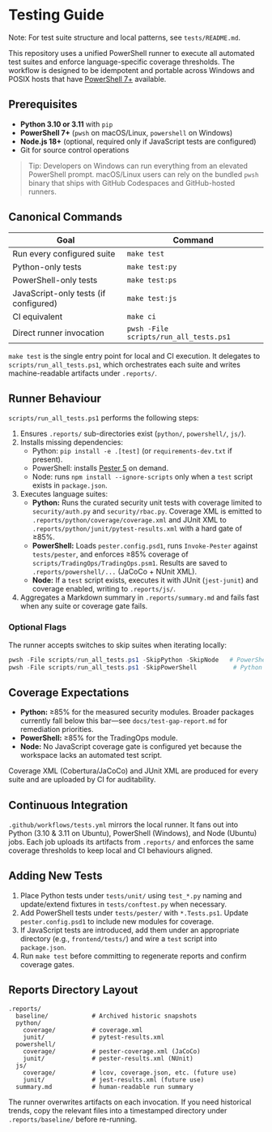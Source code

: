# Testing Guide

Note: For test suite structure and local patterns, see `tests/README.md`.

This repository uses a unified PowerShell runner to execute all automated test suites and enforce language-specific coverage thresholds. The workflow is designed to be idempotent and portable across Windows and POSIX hosts that have [PowerShell 7+](https://learn.microsoft.com/powershell/scripting/install/installing-powershell) available.

## Prerequisites

- **Python 3.10 or 3.11** with `pip`
- **PowerShell 7+** (`pwsh` on macOS/Linux, `powershell` on Windows)
- **Node.js 18+** (optional, required only if JavaScript tests are configured)
- Git for source control operations

> Tip: Developers on Windows can run everything from an elevated PowerShell prompt. macOS/Linux users can rely on the bundled `pwsh` binary that ships with GitHub Codespaces and GitHub-hosted runners.

## Canonical Commands

| Goal | Command |
| --- | --- |
| Run every configured suite | `make test` |
| Python-only tests | `make test:py` |
| PowerShell-only tests | `make test:ps` |
| JavaScript-only tests (if configured) | `make test:js` |
| CI equivalent | `make ci` |
| Direct runner invocation | `pwsh -File scripts/run_all_tests.ps1` |

`make test` is the single entry point for local and CI execution. It delegates to `scripts/run_all_tests.ps1`, which orchestrates each suite and writes machine-readable artifacts under `.reports/`.

## Runner Behaviour

`scripts/run_all_tests.ps1` performs the following steps:

1. Ensures `.reports/` sub-directories exist (`python/`, `powershell/`, `js/`).
2. Installs missing dependencies:
   - Python: `pip install -e .[test]` (or `requirements-dev.txt` if present).
   - PowerShell: installs [Pester 5](https://github.com/pester/Pester) on demand.
   - Node: runs `npm install --ignore-scripts` only when a `test` script exists in `package.json`.
3. Executes language suites:
   - **Python:** Runs the curated security unit tests with coverage limited to `security/auth.py` and `security/rbac.py`. Coverage XML is emitted to `.reports/python/coverage/coverage.xml` and JUnit XML to `.reports/python/junit/pytest-results.xml` with a hard gate of ≥85%.
   - **PowerShell:** Loads `pester.config.psd1`, runs `Invoke-Pester` against `tests/pester`, and enforces ≥85% coverage of `scripts/TradingOps/TradingOps.psm1`. Results are saved to `.reports/powershell/...` (JaCoCo + NUnit XML).
   - **Node:** If a `test` script exists, executes it with JUnit (`jest-junit`) and coverage enabled, writing to `.reports/js/`.
4. Aggregates a Markdown summary in `.reports/summary.md` and fails fast when any suite or coverage gate fails.

### Optional Flags

The runner accepts switches to skip suites when iterating locally:

```powershell
pwsh -File scripts/run_all_tests.ps1 -SkipPython -SkipNode   # PowerShell only
pwsh -File scripts/run_all_tests.ps1 -SkipPowerShell          # Python + Node
```

## Coverage Expectations

- **Python:** ≥85% for the measured security modules. Broader packages currently fall below this bar—see `docs/test-gap-report.md` for remediation priorities.
- **PowerShell:** ≥85% for the TradingOps module.
- **Node:** No JavaScript coverage gate is configured yet because the workspace lacks an automated test script.

Coverage XML (Cobertura/JaCoCo) and JUnit XML are produced for every suite and are uploaded by CI for auditability.

## Continuous Integration

`.github/workflows/tests.yml` mirrors the local runner. It fans out into Python (3.10 & 3.11 on Ubuntu), PowerShell (Windows), and Node (Ubuntu) jobs. Each job uploads its artifacts from `.reports/` and enforces the same coverage thresholds to keep local and CI behaviours aligned.

## Adding New Tests

1. Place Python tests under `tests/unit/` using `test_*.py` naming and update/extend fixtures in `tests/conftest.py` when necessary.
2. Add PowerShell tests under `tests/pester/` with `*.Tests.ps1`. Update `pester.config.psd1` to include new modules for coverage.
3. If JavaScript tests are introduced, add them under an appropriate directory (e.g., `frontend/tests/`) and wire a `test` script into `package.json`.
4. Run `make test` before committing to regenerate reports and confirm coverage gates.

## Reports Directory Layout

```
.reports/
  baseline/            # Archived historic snapshots
  python/
    coverage/          # coverage.xml
    junit/             # pytest-results.xml
  powershell/
    coverage/          # pester-coverage.xml (JaCoCo)
    junit/             # pester-results.xml (NUnit)
  js/
    coverage/          # lcov, coverage.json, etc. (future use)
    junit/             # jest-results.xml (future use)
  summary.md           # human-readable run summary
```

The runner overwrites artifacts on each invocation. If you need historical trends, copy the relevant files into a timestamped directory under `.reports/baseline/` before re-running.

